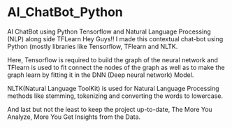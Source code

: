 # AI_ChatBot_Python
AI ChatBot using Python Tensorflow and Natural Language Processing (NLP) along side TFLearn
Hey Guys!! I made this contextual chat-bot using Python (mostly libraries like Tensorflow, TFlearn and NLTK.

Here, 
Tensorflow is required to build the graph of the neural network and 
TFlearn is used to fit connect the nodes of the graph as well as to make the graph learn by fitting it in the DNN (Deep neural network) Model.

NLTK(Natural Language ToolKit) is used for Natural Language Processing methods like stemming, tokenizing and converting the words to lowercase. 

And last but not the least to keep the project up-to-date,
The More You Analyze, More You Get Insights from the Data.
